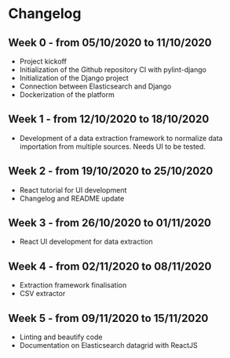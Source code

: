 # Changelog

## Week 0 - from 05/10/2020 to 11/10/2020
  
  * Project kickoff
  * Initialization of the Github repository CI with pylint-django
  * Initialization of the Django project
  * Connection between Elasticsearch and Django
  * Dockerization of the platform

## Week 1 - from 12/10/2020 to 18/10/2020

  * Development of a data extraction framework to normalize data importation from multiple sources. Needs UI to be tested.

## Week 2 - from 19/10/2020 to 25/10/2020
 
  * React tutorial for UI development
  * Changelog and README update

## Week 3 - from 26/10/2020 to 01/11/2020

  * React UI development for data extraction

## Week 4 - from 02/11/2020 to 08/11/2020

  * Extraction framework finalisation
  * CSV extractor

## Week 5 - from 09/11/2020 to 15/11/2020

  * Linting and beautify code
  * Documentation on Elasticsearch datagrid with ReactJS
